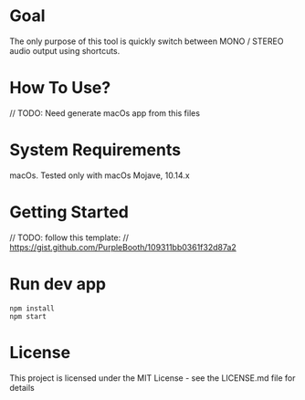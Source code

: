 # Goal

The only purpose of this tool is quickly switch between MONO / STEREO audio output using shortcuts.

# How To Use?

// TODO: Need generate macOs app from this files

# System Requirements


macOs. Tested only with macOs Mojave, 10.14.x

# Getting Started

// TODO: follow this template: 
// https://gist.github.com/PurpleBooth/109311bb0361f32d87a2

# Run dev app

```
npm install
npm start
```

# License

This project is licensed under the MIT License - see the LICENSE.md file for details
